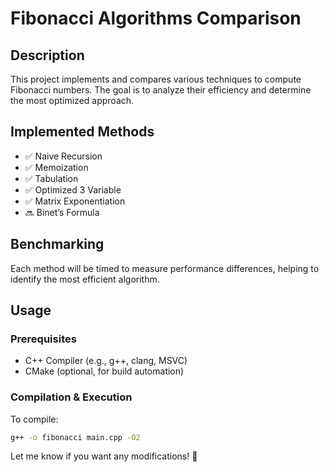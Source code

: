 # Fibonacci Algorithms Comparison

## Description
This project implements and compares various techniques to compute Fibonacci numbers. The goal is to analyze their efficiency and determine the most optimized approach.

## Implemented Methods
- ✅ Naive Recursion 
- ✅ Memoization  
- ✅ Tabulation
- ✅ Optimized 3 Variable  
- ✅ Matrix Exponentiation  
- 🔜 Binet’s Formula  

## Benchmarking
Each method will be timed to measure performance differences, helping to identify the most efficient algorithm.

## Usage
### Prerequisites
- C++ Compiler (e.g., g++, clang, MSVC)
- CMake (optional, for build automation)

### Compilation & Execution
To compile:
```sh
g++ -o fibonacci main.cpp -O2
```

Let me know if you want any modifications! 🚀